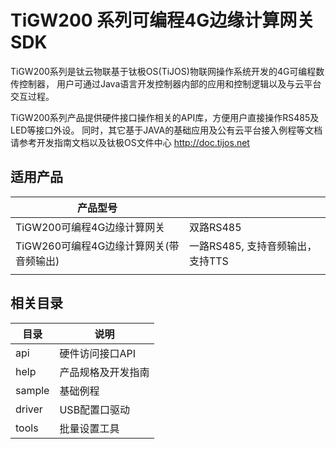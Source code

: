 # TiGW200 系列可编程4G边缘计算网关SDK
TiGW200系列是钛云物联基于钛极OS(TiJOS)物联网操作系统开发的4G可编程数传控制器， 用户可通过Java语言开发控制器内部的应用和控制逻辑以及与云平台交互过程。

TiGW200系列产品提供硬件接口操作相关的API库，方便用户直接操作RS485及LED等接口外设。
同时，其它基于JAVA的基础应用及公有云平台接入例程等文档请参考开发指南文档以及钛极OS文件中心 http://doc.tijos.net



## 适用产品

| 产品型号                                |                                  |
| --------------------------------------- | -------------------------------- |
| TiGW200可编程4G边缘计算网关             | 双路RS485                        |
| TiGW260可编程4G边缘计算网关(带音频输出) | 一路RS485, 支持音频输出，支持TTS |
|                                         |                                  |



## 相关目录


| 目录 | 说明         |
| ---- | ------------ |
| api  | 硬件访问接口API |
| help | 产品规格及开发指南          |
| sample  | 基础例程     |
| driver | USB配置口驱动 |
| tools | 批量设置工具 |

